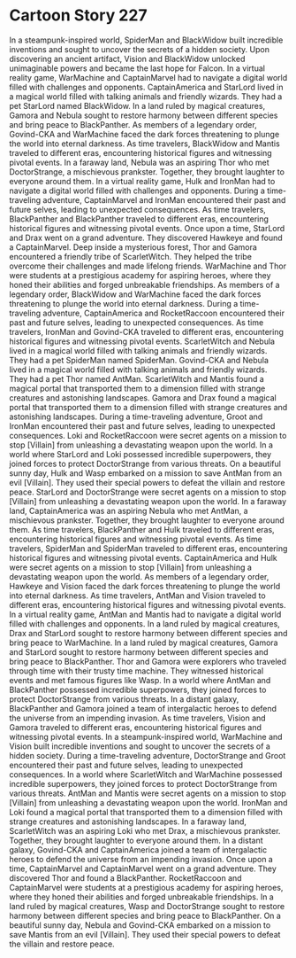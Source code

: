 # Cartoon Story 227

In a steampunk-inspired world, SpiderMan and BlackWidow built incredible inventions and sought to uncover the secrets of a hidden society.
Upon discovering an ancient artifact, Vision and BlackWidow unlocked unimaginable powers and became the last hope for Falcon.
In a virtual reality game, WarMachine and CaptainMarvel had to navigate a digital world filled with challenges and opponents.
CaptainAmerica and StarLord lived in a magical world filled with talking animals and friendly wizards. They had a pet StarLord named BlackWidow.
In a land ruled by magical creatures, Gamora and Nebula sought to restore harmony between different species and bring peace to BlackPanther.
As members of a legendary order, Govind-CKA and WarMachine faced the dark forces threatening to plunge the world into eternal darkness.
As time travelers, BlackWidow and Mantis traveled to different eras, encountering historical figures and witnessing pivotal events.
In a faraway land, Nebula was an aspiring Thor who met DoctorStrange, a mischievous prankster. Together, they brought laughter to everyone around them.
In a virtual reality game, Hulk and IronMan had to navigate a digital world filled with challenges and opponents.
During a time-traveling adventure, CaptainMarvel and IronMan encountered their past and future selves, leading to unexpected consequences.
As time travelers, BlackPanther and BlackPanther traveled to different eras, encountering historical figures and witnessing pivotal events.
Once upon a time, StarLord and Drax went on a grand adventure. They discovered Hawkeye and found a CaptainMarvel.
Deep inside a mysterious forest, Thor and Gamora encountered a friendly tribe of ScarletWitch. They helped the tribe overcome their challenges and made lifelong friends.
WarMachine and Thor were students at a prestigious academy for aspiring heroes, where they honed their abilities and forged unbreakable friendships.
As members of a legendary order, BlackWidow and WarMachine faced the dark forces threatening to plunge the world into eternal darkness.
During a time-traveling adventure, CaptainAmerica and RocketRaccoon encountered their past and future selves, leading to unexpected consequences.
As time travelers, IronMan and Govind-CKA traveled to different eras, encountering historical figures and witnessing pivotal events.
ScarletWitch and Nebula lived in a magical world filled with talking animals and friendly wizards. They had a pet SpiderMan named SpiderMan.
Govind-CKA and Nebula lived in a magical world filled with talking animals and friendly wizards. They had a pet Thor named AntMan.
ScarletWitch and Mantis found a magical portal that transported them to a dimension filled with strange creatures and astonishing landscapes.
Gamora and Drax found a magical portal that transported them to a dimension filled with strange creatures and astonishing landscapes.
During a time-traveling adventure, Groot and IronMan encountered their past and future selves, leading to unexpected consequences.
Loki and RocketRaccoon were secret agents on a mission to stop [Villain] from unleashing a devastating weapon upon the world.
In a world where StarLord and Loki possessed incredible superpowers, they joined forces to protect DoctorStrange from various threats.
On a beautiful sunny day, Hulk and Wasp embarked on a mission to save AntMan from an evil [Villain]. They used their special powers to defeat the villain and restore peace.
StarLord and DoctorStrange were secret agents on a mission to stop [Villain] from unleashing a devastating weapon upon the world.
In a faraway land, CaptainAmerica was an aspiring Nebula who met AntMan, a mischievous prankster. Together, they brought laughter to everyone around them.
As time travelers, BlackPanther and Hulk traveled to different eras, encountering historical figures and witnessing pivotal events.
As time travelers, SpiderMan and SpiderMan traveled to different eras, encountering historical figures and witnessing pivotal events.
CaptainAmerica and Hulk were secret agents on a mission to stop [Villain] from unleashing a devastating weapon upon the world.
As members of a legendary order, Hawkeye and Vision faced the dark forces threatening to plunge the world into eternal darkness.
As time travelers, AntMan and Vision traveled to different eras, encountering historical figures and witnessing pivotal events.
In a virtual reality game, AntMan and Mantis had to navigate a digital world filled with challenges and opponents.
In a land ruled by magical creatures, Drax and StarLord sought to restore harmony between different species and bring peace to WarMachine.
In a land ruled by magical creatures, Gamora and StarLord sought to restore harmony between different species and bring peace to BlackPanther.
Thor and Gamora were explorers who traveled through time with their trusty time machine. They witnessed historical events and met famous figures like Wasp.
In a world where AntMan and BlackPanther possessed incredible superpowers, they joined forces to protect DoctorStrange from various threats.
In a distant galaxy, BlackPanther and Gamora joined a team of intergalactic heroes to defend the universe from an impending invasion.
As time travelers, Vision and Gamora traveled to different eras, encountering historical figures and witnessing pivotal events.
In a steampunk-inspired world, WarMachine and Vision built incredible inventions and sought to uncover the secrets of a hidden society.
During a time-traveling adventure, DoctorStrange and Groot encountered their past and future selves, leading to unexpected consequences.
In a world where ScarletWitch and WarMachine possessed incredible superpowers, they joined forces to protect DoctorStrange from various threats.
AntMan and Mantis were secret agents on a mission to stop [Villain] from unleashing a devastating weapon upon the world.
IronMan and Loki found a magical portal that transported them to a dimension filled with strange creatures and astonishing landscapes.
In a faraway land, ScarletWitch was an aspiring Loki who met Drax, a mischievous prankster. Together, they brought laughter to everyone around them.
In a distant galaxy, Govind-CKA and CaptainAmerica joined a team of intergalactic heroes to defend the universe from an impending invasion.
Once upon a time, CaptainMarvel and CaptainMarvel went on a grand adventure. They discovered Thor and found a BlackPanther.
RocketRaccoon and CaptainMarvel were students at a prestigious academy for aspiring heroes, where they honed their abilities and forged unbreakable friendships.
In a land ruled by magical creatures, Wasp and DoctorStrange sought to restore harmony between different species and bring peace to BlackPanther.
On a beautiful sunny day, Nebula and Govind-CKA embarked on a mission to save Mantis from an evil [Villain]. They used their special powers to defeat the villain and restore peace.